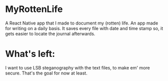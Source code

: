 # MyRottenLife

A React Native app that I made to document my (rotten) life. An app made for writing on a daily basis. It saves every file with date and time stamp so, it gets easier to locate the journal afterwards.

# What's left:
I want to use LSB steganography with the text files, to make em' more secure. That's the goal for now at least.

